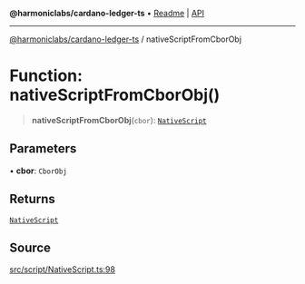 **@harmoniclabs/cardano-ledger-ts** • [Readme](../Introduction.md) \| [API](../globals.md)

***

[@harmoniclabs/cardano-ledger-ts](../Introduction.md) / nativeScriptFromCborObj

# Function: nativeScriptFromCborObj()

> **nativeScriptFromCborObj**(`cbor`): [`NativeScript`](../type-aliases/NativeScript.md)

## Parameters

• **cbor**: `CborObj`

## Returns

[`NativeScript`](../type-aliases/NativeScript.md)

## Source

[src/script/NativeScript.ts:98](https://github.com/HarmonicLabs/cardano-ledger-ts/blob/d1659b0/src/script/NativeScript.ts#L98)
